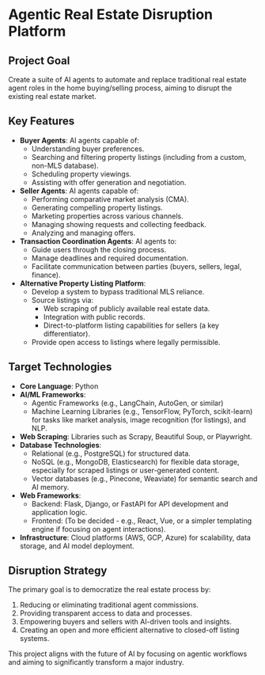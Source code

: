 # Agentic Real Estate Disruption Platform

## Project Goal
Create a suite of AI agents to automate and replace traditional real estate agent roles in the home buying/selling process, aiming to disrupt the existing real estate market.

## Key Features
*   **Buyer Agents**: AI agents capable of:
    *   Understanding buyer preferences.
    *   Searching and filtering property listings (including from a custom, non-MLS database).
    *   Scheduling property viewings.
    *   Assisting with offer generation and negotiation.
*   **Seller Agents**: AI agents capable of:
    *   Performing comparative market analysis (CMA).
    *   Generating compelling property listings.
    *   Marketing properties across various channels.
    *   Managing showing requests and collecting feedback.
    *   Analyzing and managing offers.
*   **Transaction Coordination Agents**: AI agents to:
    *   Guide users through the closing process.
    *   Manage deadlines and required documentation.
    *   Facilitate communication between parties (buyers, sellers, legal, finance).
*   **Alternative Property Listing Platform**:
    *   Develop a system to bypass traditional MLS reliance.
    *   Source listings via:
        *   Web scraping of publicly available real estate data.
        *   Integration with public records.
        *   Direct-to-platform listing capabilities for sellers (a key differentiator).
    *   Provide open access to listings where legally permissible.

## Target Technologies
*   **Core Language**: Python
*   **AI/ML Frameworks**:
    *   Agentic Frameworks (e.g., LangChain, AutoGen, or similar)
    *   Machine Learning Libraries (e.g., TensorFlow, PyTorch, scikit-learn) for tasks like market analysis, image recognition (for listings), and NLP.
*   **Web Scraping**: Libraries such as Scrapy, Beautiful Soup, or Playwright.
*   **Database Technologies**:
    *   Relational (e.g., PostgreSQL) for structured data.
    *   NoSQL (e.g., MongoDB, Elasticsearch) for flexible data storage, especially for scraped listings or user-generated content.
    *   Vector databases (e.g., Pinecone, Weaviate) for semantic search and AI memory.
*   **Web Frameworks**:
    *   Backend: Flask, Django, or FastAPI for API development and application logic.
    *   Frontend: (To be decided - e.g., React, Vue, or a simpler templating engine if focusing on agent interactions).
*   **Infrastructure**: Cloud platforms (AWS, GCP, Azure) for scalability, data storage, and AI model deployment.

## Disruption Strategy
The primary goal is to democratize the real estate process by:
1.  Reducing or eliminating traditional agent commissions.
2.  Providing transparent access to data and processes.
3.  Empowering buyers and sellers with AI-driven tools and insights.
4.  Creating an open and more efficient alternative to closed-off listing systems.

This project aligns with the future of AI by focusing on agentic workflows and aiming to significantly transform a major industry. 